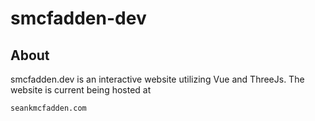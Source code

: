 # smcfadden-dev

## About

smcfadden.dev is an interactive website utilizing Vue and ThreeJs. The website is current being hosted at

```
seankmcfadden.com
```